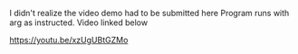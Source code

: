 I didn't realize the video demo had to be submitted here
Program runs with arg as instructed.
Video linked below
	
https://youtu.be/xzUgUBtGZMo
